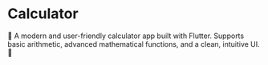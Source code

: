 # Calculator
🧮 A modern and user-friendly calculator app built with Flutter. Supports basic arithmetic, advanced mathematical functions, and a clean, intuitive UI. 🚀
